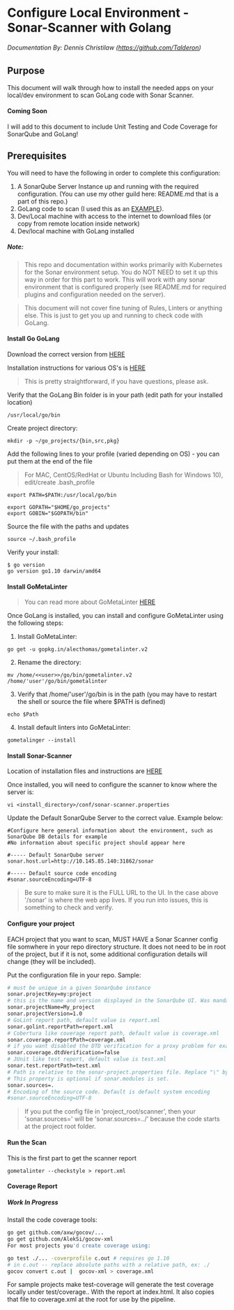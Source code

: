 # Configure Local Environment - Sonar-Scanner with Golang
###### Documentation By: Dennis Christilaw (https://github.com/Talderon)

## Purpose
This document will walk through how to install the needed apps on your local/dev environment to scan GoLang code with Sonar Scanner.

#### Coming Soon ####
I will add to this document to include Unit Testing and Code Coverage for SonarQube and GoLang!

## Prerequisites
You will need to have the following in order to complete this configuration:
1. A SonarQube Server Instance up and running with the required configuration. (You can use my other guild here: README.md that is a part of this repo.)
2. GoLang code to scan (I used this as an [EXAMPLE](https://github.com/ugik/GoBooks)).
3. Dev/Local machine with access to the internet to download files (or copy from remote location inside network)
4. Dev/local machine with GoLang installed

##### Note:
> This repo and documentation within works primarily with Kubernetes for the Sonar environment setup. You do NOT NEED to set it up this way in order for this part to work. This will work with any sonar environment that is configured properly (see README.md for required plugins and configuration needed on the server).

> This document will not cover fine tuning of Rules, Linters or anything else. This is just to get you up and running to check code with GoLang.

#### Install Go GoLang
Download the correct version from [HERE](https://golang.org/dl/)

Installation instructions for various OS's is [HERE](https://golang.org/doc/install)

> This is pretty straightforward, if you have questions, please ask.

Verify that the GoLang Bin folder is in your path (edit path for your installed location)
```
/usr/local/go/bin
```

Create project directory:
```
mkdir -p ~/go_projects/{bin,src,pkg}
```

Add the following lines to your profile (varied depending on OS) - you can put them at the end of the file

> For MAC, CentOS/RedHat or Ubuntu Including Bash for Windows 10), edit/create .bash_profile

```
export PATH=$PATH:/usr/local/go/bin

export GOPATH="$HOME/go_projects"
export GOBIN="$GOPATH/bin"
```

Source the file with the paths and updates
```
source ~/.bash_profile
```

Verify your install:
```
$ go version
go version go1.10 darwin/amd64
```

#### Install GoMetaLinter
> You can read more about GoMetaLinter [HERE](https://github.com/alecthomas/gometalinter)

Once GoLang is installed, you can install and configure GoMetaLinter using the following steps:
1. Install GoMetaLinter:
```
go get -u gopkg.in/alecthomas/gometalinter.v2
```
2. Rename the directory:
```
mv /home/<<user>>/go/bin/gometalinter.v2 /home/'user'/go/bin/gometalinter
```
3. Verify that /home/'user'/go/bin is in the path (you may have to restart the shell or source the file where $PATH is defined)
```
echo $Path
```
4. Install default linters into GoMetaLinter:
```
gometalinger --install
```

#### Install Sonar-Scanner
Location of installation files and instructions are [HERE](https://docs.sonarqube.org/display/SCAN/Analyzing+with+SonarQube+Scanner)

Once installed, you will need to configure the scanner to know where the server is:
```
vi <install_directory>/conf/sonar-scanner.properties
```
Update the Default SonarQube Server to the correct value. Example below:
```
#Configure here general information about the environment, such as SonarQube DB details for example
#No information about specific project should appear here

#----- Default SonarQube server
sonar.host.url=http://10.145.85.140:31862/sonar

#----- Default source code encoding
#sonar.sourceEncoding=UTF-8
```
> Be sure to make sure it is the FULL URL to the UI. In the case above '/sonar' is where the web app lives. If you run into issues, this is something to check and verify.

#### Configure your project
EACH project that you want to scan, MUST HAVE a Sonar Scanner config file somwhere in your repo directory structure. It does not need to be in root of the project, but if it is not, some additional configuration details will change (they will be included).

Put the configuration file in your repo. Sample:
```bash
# must be unique in a given SonarQube instance
sonar.projectKey=my:project
# this is the name and version displayed in the SonarQube UI. Was mandatory prior to SonarQube 6.1.
sonar.projectName=My_project
sonar.projectVersion=1.0
# GoLint report path, default value is report.xml
sonar.golint.reportPath=report.xml
# Cobertura like coverage report path, default value is coverage.xml
sonar.coverage.reportPath=coverage.xml
# if you want disabled the DTD verification for a proxy problem for example, true by default
sonar.coverage.dtdVerification=false
# JUnit like test report, default value is test.xml
sonar.test.reportPath=test.xml
# Path is relative to the sonar-project.properties file. Replace "\" by "/" on Windows.
# This property is optional if sonar.modules is set.
sonar.sources=.
# Encoding of the source code. Default is default system encoding
#sonar.sourceEncoding=UTF-8
```
> If you put the config file in 'project_root/scanner', then your 'sonar.sources=' will be 'sonar.sources=../' because the code starts at the project root folder.

#### Run the Scan
This is the first part to get the scanner report
```
gometalinter --checkstyle > report.xml
```

#### Coverage Report

##### Work In Progress

Install the code coverage tools:

```bash
go get github.com/axw/gocov/...
go get github.com/AlekSi/gocov-xml
For most projects you'd create coverage using:
```

```bash
go test ./... -coverprofile c.out # requires go 1.10
# in c.out -- replace absolute paths with a relative path, ex: ./
gocov convert c.out |  gocov-xml > coverage.xml
```

For sample projects make test-coverage will generate the test coverage locally under test/coverage.<date>. With the report at index.html. It also copies that file to coverage.xml at the root for use by the pipeline.
